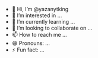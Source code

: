 - 👋 Hi, I’m @yazanytking
- 👀 I’m interested in ...
- 🌱 I’m currently learning ...
- 💞️ I’m looking to collaborate on ...
- 📫 How to reach me ...
- 😄 Pronouns: ...
- ⚡ Fun fact: ...

<!---
yazanytking/yazanytking is a ✨ special ✨ repository because its `README.md` (this file) appears on your GitHub profile.
You can click the Preview link to take a look at your changes.
--->
